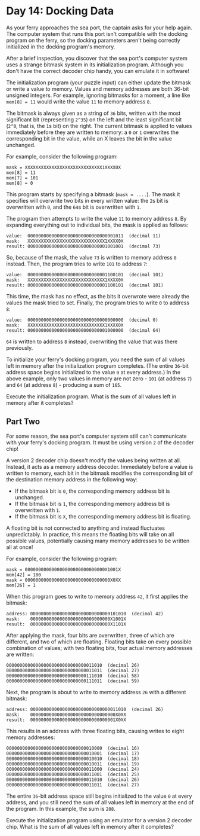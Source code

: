 # Day 14: Docking Data

As your ferry approaches the sea port, the captain asks for your
help again. The computer system that runs this port isn't compatible
with the docking program on the ferry, so the docking parameters
aren't being correctly initialized in the docking program's memory.

After a brief inspection, you discover that the sea port's computer
system uses a strange bitmask system in its initialization program.
Although you don't have the correct decoder chip handy, you can
emulate it in software!

The initialization program (your puzzle input) can either update
the bitmask or write a value to memory. Values and memory addresses
are both 36-bit unsigned integers. For example, ignoring bitmasks
for a moment, a line like `mem[8] = 11` would write the value `11` to
memory address `8`.

The bitmask is always given as a string of `36` bits, written with
the most significant bit (representing `2^35`) on the left and the
least significant bit (`2^0`, that is, the `1`s bit) on the right. The
current bitmask is applied to values immediately before they are
written to memory: a `0` or `1` overwrites the corresponding bit in the
value, while an X leaves the bit in the value unchanged.

For example, consider the following program:

    mask = XXXXXXXXXXXXXXXXXXXXXXXXXXXXX1XXXX0X
    mem[8] = 11
    mem[7] = 101
    mem[8] = 0

This program starts by specifying a bitmask (`mask = ....`). The mask
it specifies will overwrite two bits in every written value: the
`2`s bit is overwritten with `0`, and the `64`s bit is overwritten with
`1`.

The program then attempts to write the value `11` to memory address
`8`. By expanding everything out to individual bits, the mask is
applied as follows:

    value:  000000000000000000000000000000001011  (decimal 11)
    mask:   XXXXXXXXXXXXXXXXXXXXXXXXXXXXX1XXXX0X
    result: 000000000000000000000000000001001001  (decimal 73)

So, because of the mask, the value `73` is written to memory address
`8` instead. Then, the program tries to write `101` to address `7`:

    value:  000000000000000000000000000001100101  (decimal 101)
    mask:   XXXXXXXXXXXXXXXXXXXXXXXXXXXXX1XXXX0X
    result: 000000000000000000000000000001100101  (decimal 101)

This time, the mask has no effect, as the bits it overwrote were
already the values the mask tried to set. Finally, the program tries
to write `0` to address `8`:

    value:  000000000000000000000000000000000000  (decimal 0)
    mask:   XXXXXXXXXXXXXXXXXXXXXXXXXXXXX1XXXX0X
    result: 000000000000000000000000000001000000  (decimal 64)

`64` is written to address `8` instead, overwriting the value that was
there previously.

To initialize your ferry's docking program, you need the sum of all
values left in memory after the initialization program completes.
(The entire `36`-bit address space begins initialized to the value `0`
at every address.) In the above example, only two values in memory
are not zero - `101` (at address `7`) and `64` (at address `8`) - producing
a sum of `165`.

Execute the initialization program. What is the sum of all values
left in memory after it completes?

## Part Two

For some reason, the sea port's computer system still can't communicate
with your ferry's docking program. It must be using version `2` of
the decoder chip!

A version 2 decoder chip doesn't modify the values being written
at all. Instead, it acts as a memory address decoder. Immediately
before a value is written to memory, each bit in the bitmask modifies
the corresponding bit of the destination memory address in the
following way:

* If the bitmask bit is `0`, the corresponding memory address bit is unchanged.
* If the bitmask bit is `1`, the corresponding memory address bit is
  overwritten with `1`.
* If the bitmask bit is `X`, the corresponding memory address bit is floating.

A floating bit is not connected to anything and instead fluctuates
unpredictably. In practice, this means the floating bits will take
on all possible values, potentially causing many memory addresses
to be written all at once!

For example, consider the following program:

    mask = 000000000000000000000000000000X1001X
    mem[42] = 100
    mask = 00000000000000000000000000000000X0XX
    mem[26] = 1

When this program goes to write to memory address `42`, it first
applies the bitmask:

    address: 000000000000000000000000000000101010  (decimal 42)
    mask:    000000000000000000000000000000X1001X
    result:  000000000000000000000000000000X1101X

After applying the mask, four bits are overwritten, three of which
are different, and two of which are floating. Floating bits take
on every possible combination of values; with two floating bits,
four actual memory addresses are written:

    000000000000000000000000000000011010  (decimal 26)
    000000000000000000000000000000011011  (decimal 27)
    000000000000000000000000000000111010  (decimal 58)
    000000000000000000000000000000111011  (decimal 59)

Next, the program is about to write to memory address `26` with a
different bitmask:

    address: 000000000000000000000000000000011010  (decimal 26)
    mask:    00000000000000000000000000000000X0XX
    result:  00000000000000000000000000000001X0XX

This results in an address with three floating bits, causing writes
to eight memory addresses:

    000000000000000000000000000000010000  (decimal 16)
    000000000000000000000000000000010001  (decimal 17)
    000000000000000000000000000000010010  (decimal 18)
    000000000000000000000000000000010011  (decimal 19)
    000000000000000000000000000000011000  (decimal 24)
    000000000000000000000000000000011001  (decimal 25)
    000000000000000000000000000000011010  (decimal 26)
    000000000000000000000000000000011011  (decimal 27)

The entire `36`-bit address space still begins initialized to the
value `0` at every address, and you still need the sum of all values
left in memory at the end of the program. In this example, the sum
is `208`.

Execute the initialization program using an emulator for a version
2 decoder chip. What is the sum of all values left in memory after
it completes?


